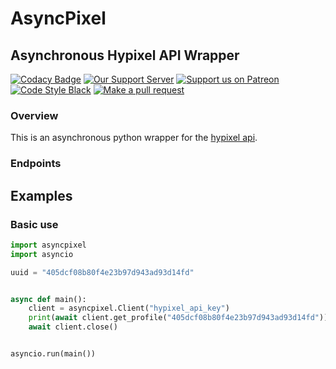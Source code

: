# AsyncPixel

## Asynchronous Hypixel API Wrapper

[![Codacy Badge](https://app.codacy.com/project/badge/Grade/8a67753c7c684a5ca8cff399006f22d7)](https://www.codacy.com/gh/Obsidion-dev/asyncpixel?utm_source=github.com&amp;utm_medium=referral&amp;utm_content=Obsidion-dev/asyncpixel&amp;utm_campaign=Badge_Grade) [![Our Support Server](https://discordapp.com/api/guilds/695008516590534758/widget.png?style=shield)](https://discord.gg/invite/7BRD7s6) [![Support us on Patreon](https://img.shields.io/badge/Support-us!-yellow.svg)](https://www.patreon.com/obsidion) [![Code Style Black](https://img.shields.io/badge/code%20style-black-000000.svg)](https://github.com/ambv/black) [![Make a pull request](https://img.shields.io/badge/PRs-welcome-brightgreen.svg)](http://makeapullrequest.com)

### Overview

This is an asynchronous python wrapper for the [hypixel api](https://api.hypixel.net).

### Endpoints

## Examples

### Basic use

```python
import asyncpixel
import asyncio

uuid = "405dcf08b80f4e23b97d943ad93d14fd"


async def main():
    client = asyncpixel.Client("hypixel_api_key")
    print(await client.get_profile("405dcf08b80f4e23b97d943ad93d14fd"))
    await client.close()


asyncio.run(main())
```
